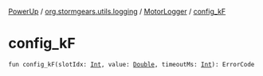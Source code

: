 [PowerUp](../../index.md) / [org.stormgears.utils.logging](../index.md) / [MotorLogger](index.md) / [config_kF](./config_k-f.md)

# config_kF

`fun config_kF(slotIdx: `[`Int`](https://kotlinlang.org/api/latest/jvm/stdlib/kotlin/-int/index.html)`, value: `[`Double`](https://kotlinlang.org/api/latest/jvm/stdlib/kotlin/-double/index.html)`, timeoutMs: `[`Int`](https://kotlinlang.org/api/latest/jvm/stdlib/kotlin/-int/index.html)`): ErrorCode`
